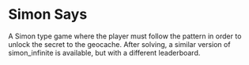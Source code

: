 # Simon Says
A Simon type game where the player must follow the pattern in order to unlock the secret to the geocache. After solving, a similar version of simon_infinite is available, but with a different leaderboard.
